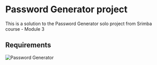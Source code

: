 # **Password Generator project**

This is a solution to the Password Generator solo project from Srimba course - Module 3 

## Requirements
![Password Generator](https://github.com/JosefKorba/Password-generator/assets/123871865/4ac1a2d3-9e55-4b49-9c88-8e1227499c87)
